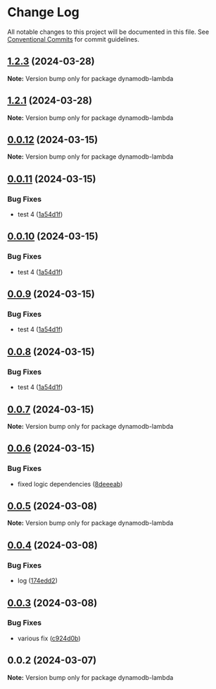 # Change Log

All notable changes to this project will be documented in this file.
See [Conventional Commits](https://conventionalcommits.org) for commit guidelines.

## [1.2.3](https://github.com/Iustin-Burlacu/monorepo-aws-lambda-lerna/compare/v1.2.3-alpha.1...v1.2.3) (2024-03-28)

**Note:** Version bump only for package dynamodb-lambda





## [1.2.1](https://github.com/Iustin-Burlacu/monorepo-aws-lambda-lerna/compare/v1.2.0...v1.2.1) (2024-03-28)

**Note:** Version bump only for package dynamodb-lambda





## [0.0.12](https://github.com/Iustin-Burlacu/monorepo-aws-lambda-lerna/compare/v0.0.11...v0.0.12) (2024-03-15)

**Note:** Version bump only for package dynamodb-lambda





## [0.0.11](https://github.com/Iustin-Burlacu/monorepo-aws-lambda-lerna/compare/v0.0.7...v0.0.11) (2024-03-15)


### Bug Fixes

* test 4 ([1a54d1f](https://github.com/Iustin-Burlacu/monorepo-aws-lambda-lerna/commit/1a54d1fdc4c983e9d5add3976d45064f95369d5d))





## [0.0.10](https://github.com/Iustin-Burlacu/monorepo-aws-lambda-lerna/compare/v0.0.7...v0.0.10) (2024-03-15)


### Bug Fixes

* test 4 ([1a54d1f](https://github.com/Iustin-Burlacu/monorepo-aws-lambda-lerna/commit/1a54d1fdc4c983e9d5add3976d45064f95369d5d))





## [0.0.9](https://github.com/Iustin-Burlacu/monorepo-aws-lambda-lerna/compare/v0.0.7...v0.0.9) (2024-03-15)


### Bug Fixes

* test 4 ([1a54d1f](https://github.com/Iustin-Burlacu/monorepo-aws-lambda-lerna/commit/1a54d1fdc4c983e9d5add3976d45064f95369d5d))





## [0.0.8](https://github.com/Iustin-Burlacu/monorepo-aws-lambda-lerna/compare/v0.0.7...v0.0.8) (2024-03-15)


### Bug Fixes

* test 4 ([1a54d1f](https://github.com/Iustin-Burlacu/monorepo-aws-lambda-lerna/commit/1a54d1fdc4c983e9d5add3976d45064f95369d5d))





## [0.0.7](https://github.com/Iustin-Burlacu/monorepo-aws-lambda-lerna/compare/v0.0.6...v0.0.7) (2024-03-15)

**Note:** Version bump only for package dynamodb-lambda





## [0.0.6](https://github.com/Iustin-Burlacu/monorepo-aws-lambda-lerna/compare/v0.0.5...v0.0.6) (2024-03-15)


### Bug Fixes

* fixed logic dependencies ([8deeeab](https://github.com/Iustin-Burlacu/monorepo-aws-lambda-lerna/commit/8deeeab358a041f052e0111493de1f238e7b9979))





## [0.0.5](https://github.com/Iustin-Burlacu/monorepo-aws-lambda-lerna/compare/v0.0.4...v0.0.5) (2024-03-08)

**Note:** Version bump only for package dynamodb-lambda





## [0.0.4](https://github.com/Iustin-Burlacu/monorepo-aws-lambda-lerna/compare/v0.0.3...v0.0.4) (2024-03-08)


### Bug Fixes

* log ([174edd2](https://github.com/Iustin-Burlacu/monorepo-aws-lambda-lerna/commit/174edd2eba326c13c1fc6c43095540de3f6ce2eb))





## [0.0.3](https://github.com/Iustin-Burlacu/monorepo-aws-lambda-lerna/compare/v0.0.2...v0.0.3) (2024-03-08)


### Bug Fixes

* various fix ([c924d0b](https://github.com/Iustin-Burlacu/monorepo-aws-lambda-lerna/commit/c924d0bbf09f96619dd8a6b715307afe4080cc52))





## 0.0.2 (2024-03-07)

**Note:** Version bump only for package dynamodb-lambda
